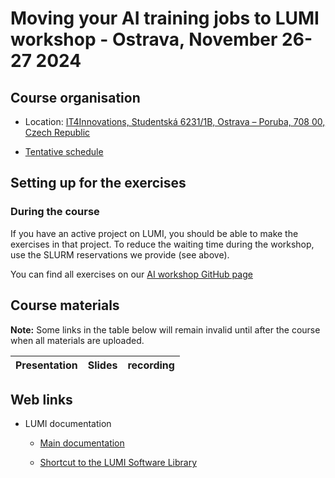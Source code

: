 # Moving your AI training jobs to LUMI workshop - Ostrava, November 26-27 2024

## Course organisation

-   Location: [IT4Innovations, Studentská 6231/1B, Ostrava – Poruba, 708 00, Czech Republic](https://maps.app.goo.gl/HryAYm9wRdSZDpXk9)

-   [Tentative schedule](schedule.md)

<!--
-   [HedgeDoc for questions](https://md.sigma2.no/lumi-ai-workshop-nov24?both)
   
    Questions with longer-term relevance will be incorporated into the pages linked below.
-->

<!-- 
-   There are two Slurm reservations for the course. One for each day:

    -   First day: `AI_workshop` (on the `small-g` Slurm partition)
    -   Second day: `AI_workshop_2` (on the `standard-g` Slurm partition)
-->


## Setting up for the exercises

### During the course

If you have an active project on LUMI, you should be able to make the exercises in that project.
To reduce the waiting time during the workshop, use the SLURM reservations we provide (see above).

You can find all exercises on our [AI workshop GitHub page](https://github.com/Lumi-supercomputer/Getting_Started_with_AI_workshop)


<!--
### After the termination of the course project

Setting up for the exercises is a bit more elaborate now.

-   The containers used in some of the exercises are no longer available in `/scratch/project_465001363/containers`.
    You'll have to replace that directory now with `/appl/local/training/software/ai-20241126`.

    Alternatively you can download the containers as 
    [a tar file](https://462000265.lumidata.eu/ai-20241126/files/ai-20241126-containers.tar)
    and untar in a directory of your choice (and point the scripts to that directory where needed).

-   The exercises as they were during the course are 
    [available as the tag `ai-202411261` in the GitHub repository](https://github.com/Lumi-supercomputer/Getting_Started_with_AI_workshop/tree/ai-202411261). Whereas the repository could simply 
    be cloned during the course, now you have to either:

    -   Download the content of the repository as 
        a [tar file](https://462000265.lumidata.eu/ai-20241126/files/ai-20241126-Getting_Started_with_AI_workshop.tar)
        or [bzip2-compressed tar file](https://462000265.lumidata.eu/ai-20241126/files/ai-20241126-Getting_Started_with_AI_workshop.tar.bz2)
        or [from the GitHub release](https://github.com/Lumi-supercomputer/Getting_Started_with_AI_workshop/releases/tag/ai-202411261)
        where you have a choice of formats,

    -   or clone the repository and then check out the tag `ai-20241126`:

        ```
        git clone https://github.com/Lumi-supercomputer/Getting_Started_with_AI_workshop.git
        cd Getting_Started_with_AI_workshop
        git checkout ai-20241126
        ```

Note also that any reference to a reservation in Slurm has to be removed.

The exercises were thoroughly tested at the time of the course. LUMI is an evolving supercomputer though,
so it is expected that some exercises may fail over time, and modules that need to be loaded, will also
change as at every update we have to drop some versions of the `LUMI` module as the programming environment
is no longer functional. Likewise it is expected that at some point the ROCm driver on the system may
become incompatible with the ROCm versions used in the containers for the course.
-->


## Course materials

**Note:** Some links in the table below will remain invalid until after the course when all
materials are uploaded.

| Presentation | Slides | recording |
|:-------------|:-------|:----------|

<!--
| [Welcome and course introduction](extra_00_Course_Introduction.md) | / | [video](extra_00_Course_Introduction.md) |
| [Introduction to LUMI](extra_01_Introduction.md) | [slides](https://462000265.lumidata.eu/ai-20241126/files/LUMI-ai-20241126-01-Lumi_intro.pdf) | [video](extra_01_Introduction.md) |
| [Using the LUMI web-interface](extra_02_Webinterface.md) | [slides](https://462000265.lumidata.eu/ai-20241126/files/LUMI-ai-20241126-02-Using_LUMI_web_UI.pdf) | [video](extra_02_Webinterface.md) |
| [Hands-on: Run a simple PyTorch example notebook](E02_Webinterface.md) | / | [video](E02_Webinterface.md) |
| [Your first AI training job on LUMI](extra_03_FirstJob.md) | [slides](https://462000265.lumidata.eu/ai-20241126/files/LUMI-ai-20241126-03-First_AI_job.pdf) | [video](extra_03_FirstJob.md) |
| [Hands-on: Run a simple single-GPU PyTorch AI training job](E03_FirstJob.md) | / | [video](E03_FirstJob.md) |
| [Understanding GPU activity & checking jobs](extra_04_Workarounds.md) | [slides](https://462000265.lumidata.eu/ai-20241126/files/LUMI-ai-20241126-04-Understanding_GPU_activity.pdf) | [video](extra_04_Workarounds.md) |
| [Hands-on: Checking GPU usage interactively using rocm-smi](E04_Workarounds.md) | / | [video](E04_Workarounds.md) |
| [Running containers on LUMI](extra_05_RunningContainers.md) | [slides](https://462000265.lumidata.eu/ai-20241126/files/LUMI-ai-20241126-05-Running_containers_on_LUMI.pdf) | [video](extra_05_RunningContainers.md) |
| [Hands-on: Pull and run a container](E05_RunningContainers.md) | / | [video](E05_RunningContainers.md) |
| [Building containers from Conda/pip environments](extra_06_BuildingContainers.md) | [slides](https://462000265.lumidata.eu/ai-20241126/files/LUMI-ai-20241126-06-Building_containers_from_conda_pip_environments.pdf) | [video](extra_06_BuildingContainers.md) |
| [Hands-on: Creating a conda environment file and building a container using cotainr](E06_BuildingContainers.md) | / | / |
| [Extending containers with virtual environments for faster testing](extra_07_VirtualEnvironments.md) | [slides](https://462000265.lumidata.eu/ai-20241126/files/LUMI-ai-20241126-07-Extending_containers.pdf) | [video](extra_07_VirtualEnvironments.md) |
| [Scaling AI training to multiple GPUs](extra_08_MultipleGPUs.md) | [slides](https://462000265.lumidata.eu/ai-20241126/files/LUMI-ai-20241126-08-Scaling_multiple_GPUs.pdf) | [video](extra_08_MultipleGPUs.md) |
| [Hands-on: Converting the PyTorch single GPU AI training job to use all GPUs in a single node via DDP](E08_MultipleGPUs.md) | / | [video](E08_MultipleGPUs.md) |
| [Extreme scale AI](extra_00_ExtremeScale.md) | [slides](https://462000265.lumidata.eu/ai-20241126/files/LUMI-ai-20241126-09-Extreme_scale_AI.pdf) | [video](extra_09_ExtremeScale.md) |
| [Demo/Hands-on: Using multiple nodes](E09_ExtremeScale.md) | / | [video](E09_ExtremeScale.md) |
| [Coupling machine learning with HPC simulation](extra_10_Coupling.md) | [slides](https://462000265.lumidata.eu/ai-20241126/files/LUMI-ai-20241126-10-Coupling_Simulation_and_AI.pdf) | [video](extra_10_Coupling.md) |
-->

## Web links

-   LUMI documentation

    -   [Main documentation](https://docs.lumi-supercomputer.eu/)

    -   [Shortcut to the LUMI Software Library](https://lumi-supercomputer.github.io/LUMI-EasyBuild-docs/)
